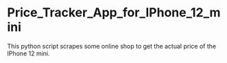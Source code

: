 # Price_Tracker_App_for_IPhone_12_mini
This python script scrapes some online shop to get the actual price of the IPhone 12 mini.
